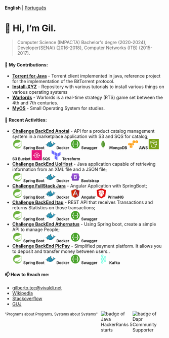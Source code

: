 __English__ | [Português](https://github.com/gilberto-009199/gilberto-009199/blob/main/README_pt_BR.md)

# 👋 Hi, I’m Gil.
> Computer Science (IMPACTA) Bachelor's degre (2020-2024), Developer(SENAI) (2016-2018), Computer Networks (ITB) (2015-2017). 

<!-- ADD INGLES AND PORTIGUES -->

<!--- [![GitHub Game of Life](https://github4life.herokuapp.com/gilberto-009199.gif?z=6)](https://github4life.herokuapp.com/gilberto-009199) -->

<!---
### 🌱 Professional Experience:

- **Full Stack Analyst in Startup,São Paulo, Brazil:** Front-end with Angular and Back-End with C#, from a marketplace and microservices with Spring Boot.
<br/><small>
        <strong>![Spring Boot](./assets/spring16x16.svg) Spring Boot</strong> 
        <strong>![Spring Boot](./assets/java16x16.svg) Java</strong> 
        <strong>![C#](./assets/c-sharp16x16.svg) C#</strong> 
        <strong>![Angular](./assets/angularjs.svg) Angular</strong>
      </small>

- **Full Stack Java Systems Analyst in Bank, São Paulo, Brazil:** Working with java web and applications.
<br/><small>
        <strong>![Spring Boot](./assets/spring16x16.svg) Spring Boot</strong>
        <strong>![Spring Boot](./assets/java16x16.svg) Java</strong> 
        <strong>![C#](./assets/servelt16x16.svg) Servlet</strong>
        <strong><img src="./assets/jsf.png" width="16" height="16"/> JSP/JSF</strong>
  </small>
-->

#### 💞️ My Contributions:

- [**Torrent for Java**](https://github.com/gilberto-009199/MyTorrent) - Torrent client implemented in java, reference project for the implementation of the BitTorrent protocol. 
- [**Install-XYZ**](https://github.com/backend-br/como-instalar-xyz) - Repository with various tutorials to install various things on various operating systems
- [**Warlords**](https://github.com/warlords2) - Warlords is a real-time strategy (RTS) game set between the 4th and 7th centuries. 
- [**MyOS**](https://github.com/gilberto-009199/MyOS) - Small Operating System for studies.

#### 🌱 Recent Activities:

- [**Challenge BackEnd Anotai**](https://github.com/gilberto-009199/desafio-anotai-backend-aws) - API for a product catalog management system in a marketplace application with S3 and SQS for catalog;
<br/><small>
        <strong>![Spring Boot](./assets/spring16x16.svg) Spring Boot</strong>
        <strong>![Docker](./assets/docker16x16.svg) Docker</strong>
        <strong>![Docker](./assets/swagger.svg) Swagger</strong>
        <strong>![Docker](./assets/mongodb.svg) MongoDB</strong>
        <strong>![AWS](./assets/cloud16x16.svg) AWS</strong>
        <strong>![S3](./assets/Arch_Amazon-Simple-Storage-Service_16.svg) S3 Bucket</strong>
        <strong>![SQS](./assets/Arch_Amazon-Simple-Queue-Service_16.svg) SQS </strong>
        <strong>![Terraform](./assets/terraform16x16.svg) Terraform</strong>
      </small>
- [**Challenge BackEnd UolHost**](https://github.com/gilberto-009199/desafio-uolhost-backend) - Java application capable of retrieving information from an XML file and a JSON file;
<br/><small>
        <strong>![Spring Boot](./assets/spring16x16.svg) Spring Boot</strong>
        <strong>![Docker](./assets/docker16x16.svg) Docker</strong>
        <strong>![Angular](./assets/bootstrap.svg) Bootstrap</strong> 
      </small>
- [**Challenge FullStack Jara**](https://github.com/gilberto-009199/avaliacao-full-stack) - Angular Application with SpringBoot;
<br/><small>
        <strong>![Spring Boot](./assets/spring16x16.svg) Spring Boot</strong>
        <strong>![Docker](./assets/docker16x16.svg) Docker</strong>
        <strong>![Angular](./assets/angularjs.svg) Angular</strong>
        <strong>![PrimeNG](./assets/primeng.svg) PrimeNG</strong>
      </small>
- [**Challenge BackEnd Itau**](https://github.com/gilberto-009199/desafio-itau-backend) - REST API that receives Transactions and returns Statistics on those transactions;
<br/><small>
        <strong>![Spring Boot](./assets/spring16x16.svg) Spring Boot</strong>
        <strong>![Docker](./assets/docker16x16.svg) Docker</strong>
        <strong>![Docker](./assets/swagger.svg) Swagger</strong>
      </small>
- [**Challenge BackEnd Athornatus**](https://github.com/gilberto-009199/athornatus_vaga) - Using Spring boot, create a simple API to manage People;
<br/><small>
        <strong>![Spring Boot](./assets/spring16x16.svg) Spring Boot</strong>
        <strong>![Docker](./assets/docker16x16.svg) Docker</strong>
        <strong>![Docker](./assets/swagger.svg) Swagger</strong>
      </small>
- [**Challenge BackEnd PicPay**](https://github.com/gilberto-009199/picpay-desafio-backend) - Simplified payment platform. It allows you to deposit and transfer money between users..
<br/><small>
        <strong>![Spring Boot](./assets/spring16x16.svg) Spring Boot</strong>
        <strong>![Docker](./assets/docker16x16.svg) Docker</strong>
        <strong>![Docker](./assets/swagger.svg) Swagger</strong>
        <strong>![Docker](./assets/kafka16x16.svg) Kafka</strong>
      </small>

#### 📫 How to Reach me:

- [gilberto.tec@vivaldi.net](mailto:gilberto.tec@vivaldi.net)
- [Wikipedia](https://pt.wikipedia.org/wiki/Especial:Contribui%C3%A7%C3%B5es/Tel_front)
- [Stackoverflow](https://stackoverflow.com/users/12253435/gil)
- [GUJ](https://www.guj.com.br/u/gil090199)

<!-- [Read More]() -->

[<img alt="badge of Dapr Community Supporter" align="right" width="100" height="100" src="https://assets.holopin.io/eyJidWNrZXQiOiJob2xvcGluLWFzc2V0cyIsImtleSI6ImFzc2V0cy9jbG80MmhnanIxOTg2ODBmbWs1ZGd6Y3dyOSIsImVkaXRzIjp7InJvdGF0ZSI6bnVsbH19">](
https://www.holopin.io/@gilberto009199
)

[<img alt="badge of Java HackerRanks 5 starts" align="right" width="100" height="100" src="https://github.com/user-attachments/assets/a2a523f6-1c89-442c-92e1-cbf240910479">](
https://www.hackerrank.com/profile/gilberto_tec
)
<!--[<img alt="Count Visiteds" src="https://profile-counter.glitch.me/gilberto-009199/count.svg">](https://profile-counter.glitch.me/gilberto-009199/count.svg)
-->

<!---
gilberto-009199/gilberto-009199 is a ✨ special ✨ repository because its `README.md` (this file) appears on your GitHub profile.
You can click the Preview link to take a look at your changes.
--->
<small style="float: leaft;">"Programs about Programs, Systems about Systems"</small>
